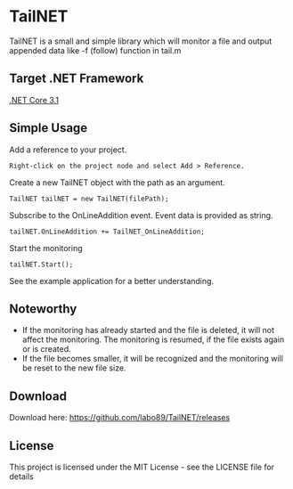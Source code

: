 # TailNET
TailNET is a small and simple library which will monitor a file and output appended data like -f (follow) function in tail.m

## Target .NET Framework
[.NET Core 3.1](https://dotnet.microsoft.com/download)

## Simple Usage
Add a reference to your project.
```
Right-click on the project node and select Add > Reference.
```
Create a new TailNET object with the path as an argument.
```
TailNET tailNET = new TailNET(filePath);
```
Subscribe to the OnLineAddition event. Event data is provided as string.
```
tailNET.OnLineAddition += TailNET_OnLineAddition;
```
Start the monitoring
```
tailNET.Start();
```
See the example application for a better understanding.

## Noteworthy
- If the monitoring has already started and the file is deleted, it will not affect the monitoring. The monitoring is resumed, if the file exists again or is created.
- If the file becomes smaller, it will be recognized and the monitoring will be reset to the new file size.

## Download
Download here: https://github.com/labo89/TailNET/releases

## License
This project is licensed under the MIT License - see the LICENSE file for details
